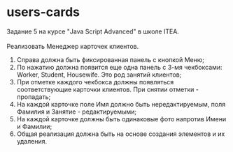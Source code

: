 # users-cards
Задание 5 на курсе "Java Script Advanced" в школе ITEA.<br>
<br>
Реализовать Менеджер карточек клиентов.<br>
1. Справа должна быть фиксированная панель с кнопкой Меню;<br>
2. По нажатию должна появится еще одна панель с 3-мя чекбоксами: Worker, Student, Housewife. Это род занятий клиентов;<br>
3. При отметке каждого чекбокса должны появляться соответствующие карточки клиентов. При снятии отметки - пропадать;<br>
4. На каждой карточке поле Имя должно быть нередактируемым, поля Фамилия и Занятие - редактируемыми;<br>
5. На каждой карточке должны быть одинаковые фото напротив Имени и Фамилии;<br>
6. Общая реализация должна быть на основе создания элементов и их удаления.
